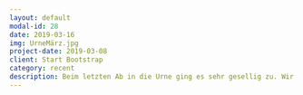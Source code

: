 ```yaml
---
layout: default
modal-id: 28
date: 2019-03-16
img: UrneMärz.jpg
project-date: 2019-03-08
client: Start Bootstrap
category: recent 
description: Beim letzten Ab in die Urne ging es sehr gesellig zu. Wir haben den Abend genutzt, um Doppelkopf zu lernen und zu spielen. In gemütlicher Runde wurden die Regeln langsam aber sicher umgesetzt und schwuppdiwupp richtige SPiele gespielt. Auch für die, die Doppelkopf schon konnten, war das ein sehr gewinnbringender Abend! Gerne wieder.
---
```

